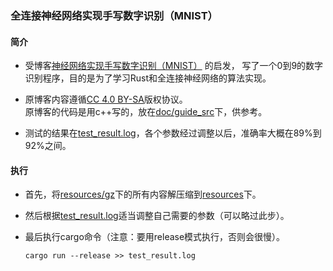 ### 全连接神经网络实现手写数字识别（MNIST）

#### 简介

- 受博客[神经网络实现手写数字识别（MNIST）](https://blog.csdn.net/xuanwolanxue/article/details/71565934) 的启发，
写了一个0到9的数字识别程序，目的是为了学习Rust和全连接神经网络的算法实现。<br>

- 原博客内容遵循[CC 4.0 BY-SA](https://creativecommons.org/licenses/by-sa/4.0/)版权协议。<br>
原博客的代码是用c++写的，放在[doc/guide_src](/doc/guide_src)下，供参考。

- 测试的结果在[test_result.log](/test_result.log)，各个参数经过调整以后，准确率大概在89%到92%之间。

#### 执行

- 首先，将[resources/gz](/resources/gz)下的所有内容解压缩到[resources](/resources)下。

- 然后根据[test_result.log](/test_result.log)适当调整自己需要的参数（可以略过此步）。

- 最后执行cargo命令（注意：要用release模式执行，否则会很慢）。
    ```
    cargo run --release >> test_result.log
    ```
